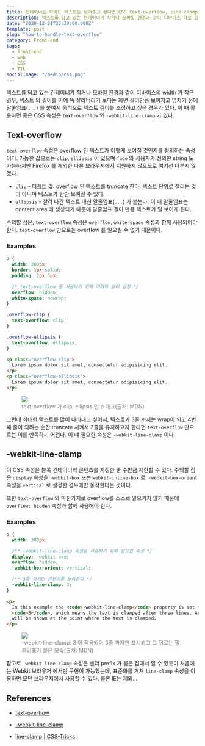 ```yaml
---
title: 컨테이너는 작아도 텍스트는 보여주고 싶다면(CSS text-overflow, line-clamp)
description: 텍스트를 담고 있는 컨테이너가 작거나 모바일 환경과 같이 디바이스 가로 길이가 작은 경우 텍스트를 충분히 보여주는 방법에 대해서 알아봅시다.
date: "2020-12-21T23:30:00.000Z"
template: post
slug: "how-to-handle-text-overflow"
category: Front-end
tags:
  - Front-end
  - web
  - CSS
  - TIL
socialImage: "/media/css.png"
---
```


텍스트를 담고 있는 컨테이너가 작거나 모바일 환경과 같이 디바이스의 width 가 작은 경우, 텍스트 의 길이를 아예 뚝 잘라버리기 보다는 화면 길이만큼 보여지고 넘치기 전에 말줄임표(`...`) 를 붙여서 동적으로 텍스트 길이를 조정하고 싶은 경우가 있다. 이 때 활용하면 좋은 CSS 속성은 `text-overflow` 와 `-webkit-line-clamp` 가 있다.

## Text-overflow

`text-overflow` 속성은 overflow 된 텍스트가 어떻게 보여질 것인지를 정의하는 속성이다. 가능한 값으로는 `clip`, `ellipsis` 이 있으며 `fade` 와 사용자가 정의한 string 도 가능하지만 Firefox 를 제외한 다른 브라우저에서 지원하지 않으므로 여기선 다루지 않겠다.

- `clip` - 디폴트 값. overflow 된 텍스트를 truncate 한다. 텍스트 단위로 잘리는 것이 아니며 텍스트가 반만 보여질 수 있다.
- `ellipsis` - 잘려 나간 텍스트 대신 말줄임표(`...`) 가 붙는다. 이 때 말줄임표는 content area 에 생성되기 때문에 말줄임표 길이 만큼 텍스트가 덜 보이게 된다.

주의할 점은, `text-overflow` 속성은 `overflow`, `white-space` 속성과 함께 사용되어야 한다. `text-overflow` 만으로는 overflow 를 일으킬 수 없기 때문이다.

### Examples

```css
p {
  width: 200px;
  border: 1px solid;
  padding: 2px 5px;

  /* text-overflow 를 사용하기 위해 아래와 같이 설정 */
  overflow: hidden;
  white-space: nowrap;
}

.overflow-clip {
  text-overflow: clip;
}

.overflow-ellipsis {
  text-overflow: ellipsis;
}
```

```html
<p class="overflow-clip">
  Lorem ipsum dolor sit amet, consectetur adipisicing elit.
</p>
<p class="overflow-ellipsis">
  Lorem ipsum dolor sit amet, consectetur adipisicing elit.
</p>
```

<figure>
  <img src="/media/text-overflow/Screen_Shot_2020-12-21_at_10.42.46_PM.png"/>
  <figcaption style="color: grey;">text-overflow 가 clip, ellipsis 인 p 태그(출처: MDN)</figcaption>
</figure>

그런데 최대한 텍스트를 많이 나타내고 싶어서, 텍스트가 3줄 까지는 wrap이 되고 4번째 줄이 되려는 순간 truncate 시켜서 3줄을 유지하고자 한다면 `text-overflow` 만으로는 이를 만족하기 어렵다. 이 떄 필요한 속성은 `-webkit-line-clamp` 이다.

## -webkit-line-clamp

이 CSS 속성은 블록 컨테이너의 콘텐츠를 지정한 줄 수만큼 제한할 수 있다. 주의할 점은 `display` 속성을 `-webkit-box` 또는 `webkit-inline-box` 로, `-webkit-box-orient` 속성을 `vertical` 로 설정한 경우에만 동작한다는 것이다.

또한 `text-overflow` 와 마찬가지로 overflow를 스스로 일으키지 않기 때문에 `overflow: hidden` 속성과 함께 사용해야 한다.

### Examples

```css
p {
  width: 300px;

  /** -webkit-line-clamp 속성을 사용하기 위해 필요한 속성 */
  display: -webkit-box;
  overflow: hidden;
  -webkit-box-orient: vertical;

  /** 3줄 까지만 콘텐츠를 보여준다 */
  -webkit-line-clamp: 3;
}
```

```html
<p>
  In this example the <code>-webkit-line-clamp</code> property is set to
  <code>3</code>, which means the text is clamped after three lines. An ellipsis
  will be shown at the point where the text is clamped.
</p>
```

<figure>
  <img src="/media/text-overflow/Screen_Shot_2020-12-21_at_11.09.05_PM.png"/>
  <figcaption style="color: grey;">-webkit-line-clamp: 3 이 적용되어 3줄 까지만 표시되고 그 뒤로는 말줄임표가 붙은 모습(출처: MDN)</figcaption>
</figure>

참고로 `-webkit-line-clamp` 속성은 벤더 prefix 가 붙은 점에서 알 수 있듯이 처음에는 Webkit 브라우저 에서만 구현이 가능했는데, 표준화를 거쳐 `line-clamp` 속성을 이용하면 모던 브라우저에서 사용할 수 있다. 물론 IE는 제외...

## References

- [text-overflow](https://developer.mozilla.org/en-US/docs/Web/CSS/text-overflow)

- [-webkit-line-clamp](https://developer.mozilla.org/en-US/docs/Web/CSS/-webkit-line-clamp)

- [line-clamp | CSS-Tricks](https://css-tricks.com/almanac/properties/l/line-clamp/)
